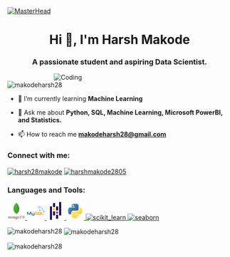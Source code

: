 [![MasterHead](https://media.licdn.com/dms/image/C4D12AQESj72-s5gEKg/article-cover_image-shrink_600_2000/0/1626753867110?e=1716422400&v=beta&t=HrQMxK25pF3vOZD1SMEf7LidynKSt2p8Rzk-oVJUOPQ)](https://makodeharsh28.io)

<h1 align="center">Hi 👋, I'm Harsh Makode</h1>
<h3 align="center">A passionate student and aspiring Data Scientist.</h3>
<img align="right" alt="Coding" width="400" src="https://camo.githubusercontent.com/7de37139d0b4c1ce40865e799b446c0e963a3dd8fb68d239707237c40604fa3d/68747470733a2f2f63646e2e6472696262626c652e636f6d2f75736572732f3733303730332f73637265656e73686f74732f363538313234332f6176656e746f2e676966">

<p align="left"> <img src="https://komarev.com/ghpvc/?username=makodeharsh28&label=Profile%20views&color=0e75b6&style=flat" alt="makodeharsh28" /> </p>

- 🌱 I’m currently learning **Machine Learning**

- 💬 Ask me about **Python, SQL, Machine Learning, Microsoft PowerBI, and Statistics.**

- 📫 How to reach me **makodeharsh28@gmail.com**

<h3 align="left">Connect with me:</h3>
<p align="left">
<a href="https://kaggle.com/harsh28makode" target="blank"><img align="center" src="https://raw.githubusercontent.com/rahuldkjain/github-profile-readme-generator/master/src/images/icons/Social/kaggle.svg" alt="harsh28makode" height="30" width="40" /></a>
<a href="https://www.hackerrank.com/harshmakode2805" target="blank"><img align="center" src="https://raw.githubusercontent.com/rahuldkjain/github-profile-readme-generator/master/src/images/icons/Social/hackerrank.svg" alt="harshmakode2805" height="30" width="40" /></a>
</p>

<h3 align="left">Languages and Tools:</h3>
<p align="left"> <a href="https://www.mongodb.com/" target="_blank" rel="noreferrer"> <img src="https://raw.githubusercontent.com/devicons/devicon/master/icons/mongodb/mongodb-original-wordmark.svg" alt="mongodb" width="40" height="40"/> </a> <a href="https://www.mysql.com/" target="_blank" rel="noreferrer"> <img src="https://raw.githubusercontent.com/devicons/devicon/master/icons/mysql/mysql-original-wordmark.svg" alt="mysql" width="40" height="40"/> </a> <a href="https://pandas.pydata.org/" target="_blank" rel="noreferrer"> <img src="https://raw.githubusercontent.com/devicons/devicon/2ae2a900d2f041da66e950e4d48052658d850630/icons/pandas/pandas-original.svg" alt="pandas" width="40" height="40"/> </a> <a href="https://www.python.org" target="_blank" rel="noreferrer"> <img src="https://raw.githubusercontent.com/devicons/devicon/master/icons/python/python-original.svg" alt="python" width="40" height="40"/> </a> <a href="https://scikit-learn.org/" target="_blank" rel="noreferrer"> <img src="https://upload.wikimedia.org/wikipedia/commons/0/05/Scikit_learn_logo_small.svg" alt="scikit_learn" width="40" height="40"/> </a> <a href="https://seaborn.pydata.org/" target="_blank" rel="noreferrer"> <img src="https://seaborn.pydata.org/_images/logo-mark-lightbg.svg" alt="seaborn" width="40" height="40"/> </a> </p>

<p><img align="left" src="https://github-readme-stats.vercel.app/api/top-langs?username=makodeharsh28&show_icons=true&locale=en&layout=compact" alt="makodeharsh28" /></p>

<p>&nbsp;<img align="center" src="https://github-readme-stats.vercel.app/api?username=makodeharsh28&show_icons=true&locale=en" alt="makodeharsh28" /></p>

<p><img align="center" src="https://github-readme-streak-stats.herokuapp.com/?user=makodeharsh28&" alt="makodeharsh28" /></p>

